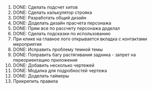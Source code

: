 1. DONE: Сделать подсчет хитов
2. DONE: Сделать калькулятор строяка
3. DONE: Разработать общий дизайн
4. DONE: Доделать дизайн прасчета персонажа
5. DONE: Прям все по рассчету персонажа доделал
6. DONE: Сделать подсказки по использованию
7. При клике на главное лого открывается вкладка с контактами мероприятия
8. DONE: Исправить проблему темной темы
9. DONE: Поправить багу растягивания задника - запрет на переориентацию приложения
10. DONE: Добавить несколько чертежей
11. DONE: Модалка для подробностей чертежа
12. DONE: Доделать таймеры
13. Прикрепить правила
